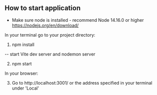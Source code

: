 ## How to start application

- Make sure node is installed - recommend Node 14.16.0 or higher https://nodejs.org/en/download/

In your terminal go to your project directory:

1. npm install

-- start Vite dev server and nodemon server

2. npm start

In your browser:

3. Go to http://localhost:3001/ or the address specified in your terminal under 'Local'


